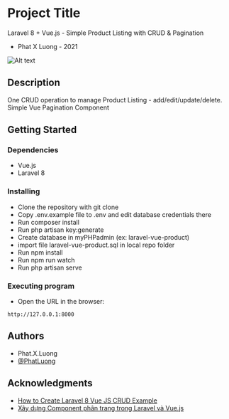 # Project Title

Laravel 8 + Vue.js - Simple Product Listing with CRUD & Pagination
- Phat X Luong - 2021

![Alt text](https://i.ibb.co/X3Hm1SS/demo.png "Demo Screenshot")

## Description

One CRUD operation to manage Product Listing - add/edit/update/delete.
Simple Vue Pagination Component

## Getting Started

### Dependencies

* Vue.js
* Laravel 8

### Installing

* Clone the repository with git clone
* Copy .env.example file to .env and edit database credentials there
* Run composer install
* Run php artisan key:generate
* Create database in myPHPadmin (ex: laravel-vue-product) 
* import file laravel-vue-product.sql in local repo folder
* Run npm install
* Run npm run watch
* Run php artisan serve

### Executing program

* Open the URL in the browser:
```
http://127.0.0.1:8000
```

## Authors

* Phat.X.Luong 
* [@PhatLuong](https://www.phatx88-porfolio.xyz/)

## Acknowledgments

* [How to Create Laravel 8 Vue JS CRUD Example](https://codeplaners.com/how-to-create-laravel-8-vue-js-crud-example/)
* [Xây dựng Component phân trang trong Laravel và Vue.js](https://allaravel.com/blog/xay-dung-component-phan-trang-trong-laravel-va-vue-js)
